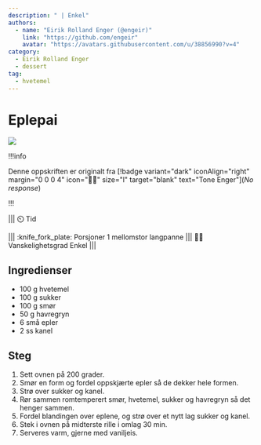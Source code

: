 ```yaml
---
description: " | Enkel"
authors:
  - name: "Eirik Rolland Enger (@engeir)"
    link: "https://github.com/engeir"
    avatar: "https://avatars.githubusercontent.com/u/38856990?v=4"
category:
  - Eirik Rolland Enger
  - dessert
tag:
  - hvetemel
---
```


# Eplepai

![](/static/eplepai/eplepai.webp)

!!!info

Denne oppskriften er originalt fra [!badge variant="dark" iconAlign="right" margin="0 0
0 4" icon=":cook:" size="l" target="blank" text="Tone Enger"](_No response_)

!!!

<!-- dprint-ignore-start -->
||| :timer_clock: Tid

||| :knife_fork_plate: Porsjoner
1 mellomstor langpanne
||| :cook: Vanskelighetsgrad
Enkel
|||
<!-- dprint-ignore-end -->

## Ingredienser

- 100 g hvetemel
- 100 g sukker
- 100 g smør
- 50 g havregryn
- 6 små epler
- 2 ss kanel

## Steg

1. Sett ovnen på 200 grader.
2. Smør en form og fordel oppskjærte epler så de dekker hele formen.
3. Strø over sukker og kanel.
4. Rør sammen romtemperert smør, hvetemel, sukker og havregryn så det henger sammen.
5. Fordel blandingen over eplene, og strø over et nytt lag sukker og kanel.
6. Stek i ovnen på midterste rille i omlag 30 min.
7. Serveres varm, gjerne med vaniljeis.

<script type="application/ld+json">
{
  "@context": "https://schema.org/",
  "@type": "Recipe",
  "name": "Eplepai",
  "image": "/static/eplepai/eplepai.webp",
  "author": {
    "@type": "Person",
    "name": "Tone Enger",
    "url": "_No response_"
  },
  "datePublished": "2024-12-08",
  "description": " | Enkel",
  "prepTime": "",
  "cookTime": "",
  "totalTime": "",
  "recipeYield": "1 mellomstor langpanne",
  "recipeCategory": "dessert",
  "recipeCuisine": "norsk",
  "keywords": "hvetemel",
  "recipeIngredient": [
    "100 g hvetemel",
    "100 g sukker",
    "100 g smør",
    "50 g havregryn",
    "6 små epler",
    "2 ss kanel"
  ],
  "recipeInstructions": [
    {
      "@type": "HowToStep",
      "text": "Sett ovnen på 200 grader."
    },
    {
      "@type": "HowToStep",
      "text": "Smør en form og fordel oppskjærte epler så de dekker hele formen."
    },
    {
      "@type": "HowToStep",
      "text": "Strø over sukker og kanel."
    },
    {
      "@type": "HowToStep",
      "text": "Rør sammen romtemperert smør, hvetemel, sukker og havregryn så det henger sammen."
    },
    {
      "@type": "HowToStep",
      "text": "Fordel blandingen over eplene, og strø over et nytt lag sukker og kanel."
    },
    {
      "@type": "HowToStep",
      "text": "Stek i ovnen på midterste rille i omlag 30 min."
    },
    {
      "@type": "HowToStep",
      "text": "Serveres varm, gjerne med vaniljeis."
    }
  ]
}
</script>
